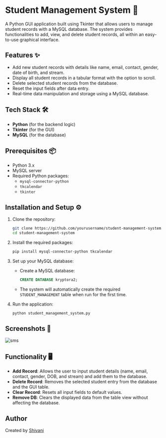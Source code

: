 # Student Management System 🏫

A Python GUI application built using Tkinter that allows users to manage student records with a MySQL database. The system provides functionalities to add, view, and delete student records, all within an easy-to-use graphical interface.

## Features ✨
- Add new student records with details like name, email, contact, gender, date of birth, and stream.
- Display all student records in a tabular format with the option to scroll.
- Delete selected student records from the database.
- Reset the input fields after data entry.
- Real-time data manipulation and storage using a MySQL database.

## Tech Stack 🛠️
- **Python** (for the backend logic)
- **Tkinter** (for the GUI)
- **MySQL** (for the database)

## Prerequisites 📦
- Python 3.x
- MySQL server
- Required Python packages:
  - `mysql-connector-python`
  - `tkcalendar`
  - `tkinter`

## Installation and Setup ⚙️

1. Clone the repository:
   ```bash
   git clone https://github.com/yourusername/student-management-system.git
   cd student-management-system
   ```

2. Install the required packages:
   ```bash
   pip install mysql-connector-python tkcalendar
   ```

3. Set up your MySQL database:
   - Create a MySQL database:
     ```sql
     CREATE DATABASE kryptora2;
     ```
   - The system will automatically create the required `STUDENT_MANAGEMENT` table when run for the first time.

4. Run the application:
   ```bash
   python student_management_system.py
   ```

## Screenshots 📸
![sms](https://github.com/user-attachments/assets/a2a06964-67ad-4686-85b9-8c3c3c73bc1d)



## Functionality 🖥️
- **Add Record**: Allows the user to input student details (name, email, contact, gender, DOB, and stream) and add them to the database.
- **Delete Record**: Removes the selected student entry from the database and the GUI table.
- **Clear Record**: Resets all input fields to default values.
- **Remove DB**: Clears the displayed data from the table view without affecting the database.

## Author
Created by [Shivani](https://github.com/shi-v-ani-singh)



